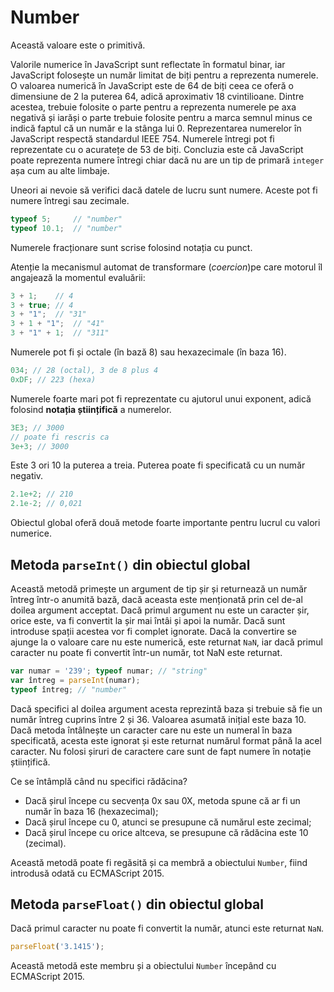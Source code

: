 # Number

Această valoare este o primitivă.

Valorile numerice în JavaScript sunt reflectate în formatul binar, iar JavaScript folosește un număr limitat de biți pentru a reprezenta numerele. O valoarea numerică în JavaScript este de 64 de biți ceea ce oferă o dimensiune de 2 la puterea 64, adică aproximativ 18 cvintilioane. Dintre acestea, trebuie folosite o parte pentru a reprezenta numerele pe axa negativă și iarăși o parte trebuie folosite pentru a marca semnul minus ce indică faptul că un număr e la stânga lui 0.
Reprezentarea numerelor în JavaScript respectă standardul IEEE 754.
Numerele întregi pot fi reprezentate cu o acuratețe de 53 de biți. Concluzia este că JavaScript poate reprezenta numere întregi chiar dacă nu are un tip de primară `integer` așa cum au alte limbaje.

Uneori ai nevoie să verifici dacă datele de lucru sunt numere. Aceste pot fi numere întregi sau zecimale.

```javascript
typeof 5;     // "number"
typeof 10.1;  // "number"
```

Numerele fracționare sunt scrise folosind notația cu punct.

Atenție la mecanismul automat de transformare (*coercion*)pe care motorul îl angajează la momentul evaluării:

```javascript
3 + 1;    // 4
3 + true; // 4
3 + "1";  // "31"
3 + 1 + "1";  // "41"
3 + "1" + 1;  // "311"
```

Numerele pot fi și octale (în bază 8) sau hexazecimale (în baza 16).

```javascript
034; // 28 (octal), 3 de 8 plus 4
0xDF; // 223 (hexa)
```

Numerele foarte mari pot fi reprezentate cu ajutorul unui exponent, adică folosind  **notația științifică** a numerelor.

```javascript
3E3; // 3000
// poate fi rescris ca
3e+3; // 3000
```

Este 3 ori 10 la puterea a treia. Puterea poate fi specificată cu un număr negativ.

```javascript
2.1e+2; // 210
2.1e-2; // 0,021
```

Obiectul global oferă două metode foarte importante pentru lucrul cu valori numerice.

## Metoda `parseInt()` din obiectul global

Această metodă primește un argument de tip șir și returnează un număr întreg într-o anumită bază, dacă aceasta este menționată prin cel de-al doilea argument acceptat.
Dacă primul argument nu este un caracter șir, orice este, va fi convertit la șir mai întâi și apoi la număr. Dacă sunt introduse spații acestea vor fi complet ignorate. Dacă la convertire se ajunge la o valoare care nu este numerică, este returnat `NaN`, iar dacă primul caracter nu poate fi convertit într-un număr, tot NaN este returnat.

```javascript
var numar = '239'; typeof numar; // "string"
var întreg = parseInt(numar);
typeof întreg; // "number"
```

Dacă specifici al doilea argument acesta reprezintă baza și trebuie să fie un număr întreg cuprins între 2 și 36. Valoarea asumată inițial este baza 10.
Dacă metoda întâlnește un caracter care nu este un numeral în baza specificată, acesta este ignorat și este returnat numărul format până la acel caracter. Nu folosi șiruri de caractere care sunt de fapt numere în notație științifică.

Ce se întâmplă când nu specifici rădăcina?

-   Dacă șirul începe cu secvența 0x sau 0X, metoda spune că ar fi un număr în baza 16 (hexazecimal);
-   Dacă șirul începe cu 0, atunci se presupune că numărul este zecimal;
-   Dacă șirul începe cu orice altceva, se presupune că rădăcina este 10 (zecimal).

Această metodă poate fi regăsită și ca membră a obiectului `Number`, fiind introdusă odată cu ECMAScript 2015.

## Metoda `parseFloat()` din obiectul global

Dacă primul caracter nu poate fi convertit la număr, atunci este returnat `NaN`.

```javascript
parseFloat('3.1415');
```

Această metodă este membru și a obiectului `Number` începând cu ECMAScript 2015.
